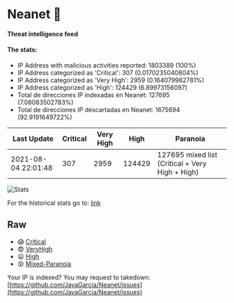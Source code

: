 # Neanet :hocho:
#### Threat intelligence feed
#### The stats:

- IP Address with malicious activities reported: 1803389 (100%)
- IP Address categorized as 'Critical':  307 (0.0170235040804%)
- IP Address categorized as 'Very High':  2959 (0.164079962781%)
- IP Address categorized as 'High':  124429 (6.89973156097)
- Total de direcciones IP indexadas en Neanet:  127695 (7.08083502783%)
- Total de direcciones IP descartadas en Neanet:  1675694 (92.9191649722%)

| Last Update | Critical | Very High | High | Paranoia |
| --- | --- | --- | --- | --- |
| 2021-08-04 22:01:48 | 307 | 2959 | 124429 | 127695 mixed list (Critical + Very High + High)|

![Stats](https://docs.google.com/spreadsheets/d/e/2PACX-1vSnaNMIXVabIpDJjufMlzH7poXnshF3mgd8Is1g9ytUEzVsP5my4Trn8f-xkoLLQ38xpL3HtmUexLo6/pubchart?oid=501124687&format=image)

For the historical stats go to: [link](/stats.csv)
## Raw
- :scream: [Critical](https://raw.githubusercontent.com/JavaGarcia/Neanet/master/blacklists/neanet_critical.txt)
- :fearful: [VeryHigh](https://raw.githubusercontent.com/JavaGarcia/Neanet/master/blacklists/neanet_veryHigh.txtt)
- :frowning: [High](https://raw.githubusercontent.com/JavaGarcia/Neanet/master/blacklists/neanet_high.txt)
- :dizzy_face: [Mixed-Paranoia](https://raw.githubusercontent.com/JavaGarcia/Neanet/master/blacklists/neanet_all.txt)


Your IP is indexed? You may request to takedown. [https://github.com/JavaGarcia/Neanet/issues](https://github.com/JavaGarcia/Neanet/issues)

































































































































































































































































































































































































































































































































































































































































































































































































































































































































































































































































































































































































































































































































































































































































































































































































































































































































































































































































































































































































































































































































































































































































































































































































































































































































































































































































































































































































































































































































































































































































































































































































































































































































































































































































































































































































































































































































































































































































































































































































































































































































































































































































































































































































































































































































































































































































































































































































































































































































































































































































































































































































































































































































































































































































































































































































































































































































































































































































































































































































































































































































































































































































































































































































































































































































































































































































































































































































































































































































































































































































































































































































































































































































































































































































































































































































































































































































































































































































































































































































































































































































































































